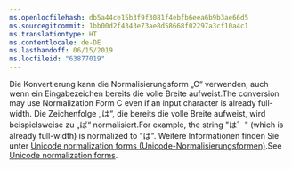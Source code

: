 ```yaml
---
ms.openlocfilehash: db5a44ce15b3f9f3081f4ebfb6eea6b9b3ae66d5
ms.sourcegitcommit: 1bb00d2f4343e73ae8d58668f02297a3cf10a4c1
ms.translationtype: HT
ms.contentlocale: de-DE
ms.lasthandoff: 06/15/2019
ms.locfileid: "63877019"
---
```

<span data-ttu-id="c0e77-101">Die Konvertierung kann die Normalisierungsform „C“ verwenden, auch wenn ein Eingabezeichen bereits die volle Breite aufweist.</span><span class="sxs-lookup"><span data-stu-id="c0e77-101">The conversion may use Normalization Form C even if an input character is already full-width.</span></span> <span data-ttu-id="c0e77-102">Die Zeichenfolge „は“, die bereits die volle Breite aufweist, wird beispielsweise zu „ば“ normalisiert.</span><span class="sxs-lookup"><span data-stu-id="c0e77-102">For example, the string "は゛" (which is already full-width) is normalized to "ば".</span></span> <span data-ttu-id="c0e77-103">Weitere Informationen finden Sie unter [Unicode normalization forms (Unicode-Normalisierungsformen)](https://unicode.org/reports/tr15).</span><span class="sxs-lookup"><span data-stu-id="c0e77-103">See [Unicode normalization forms](https://unicode.org/reports/tr15).</span></span>
